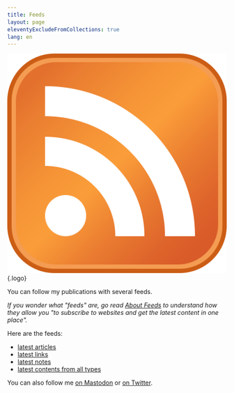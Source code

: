 ```yaml
---
title: Feeds
layout: page
eleventyExcludeFromCollections: true
lang: en
---
```


![Feed logo](/assets/logos/feed.png){.logo}

You can follow my publications with several feeds.

*If you wonder what "feeds" are, go read [About Feeds](https://aboutfeeds.com/) to understand how they allow you "to subscribe to websites and get the latest content in one place".*

Here are the feeds:

- [latest articles](/feeds/articles.xml)
- [latest links](/feeds/links.xml)
- [latest notes](/feeds/notes.xml)
- [latest contents from all types](/feeds/all.xml)

You can also follow me [on Mastodon](https://mamot.fr/@nhoizey) or [on Twitter](https://twitter.com/nhoizey).
